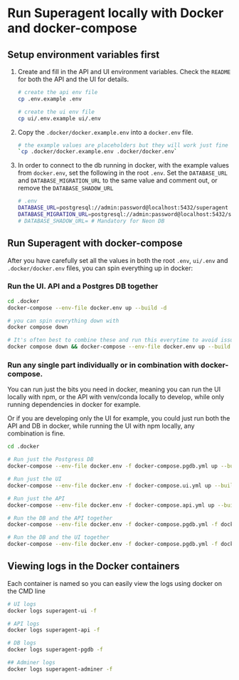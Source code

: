 # Run Superagent locally with Docker and docker-compose

## Setup environment variables first

1. Create and fill in the API and UI environment variables. Check the `README` for both the API and the UI for details.

   ``` bash
   # create the api env file
   cp .env.example .env

   # create the ui env file
   cp ui/.env.example ui/.env
   ```

2. Copy the `.docker/docker.example.env` into a `docker.env` file.

   ``` bash
   # the example values are placeholders but they will work just fine locally.
   `cp .docker/docker.example.env .docker/docker.env`
   ```

3. In order to connect to the db running in docker, with the example values from `docker.env`, set the following in the root `.env`. Set the `DATABASE_URL` and `DATABASE_MIGRATION_URL` to the same value and comment out, or remove the `DATABASE_SHADOW_URL`

    ``` bash
    # .env
    DATABASE_URL=postgresql://admin:password@localhost:5432/superagent
    DATABASE_MIGRATION_URL=postgresql://admin:password@localhost:5432/superagent
    # DATABASE_SHADOW_URL= # Mandatory for Neon DB
    ```

## Run Superagent with docker-compose

After you have carefully set all the values in both the root `.env`, `ui/.env` and `.docker/docker.env` files, you can spin everything up in docker:

### Run the UI. API and a Postgres DB together

``` bash
cd .docker
docker-compose --env-file docker.env up --build -d

# you can spin everything down with
docker compose down

# It's often best to combine these and run this everytime to avoid issues
docker compose down && docker-compose --env-file docker.env up --build -d

```

### Run any single part individually or in combination with docker-compose.

You can run just the bits you need in docker, meaning you can run the UI locally with npm, or the API with venv/conda locally to develop, while only running dependencies in docker for example.

Or if you are developing only the UI for example, you could just run both the API and DB in docker, while running the UI with npm locally, any combination is fine.

``` bash
cd .docker

# Run just the Postgress DB 
docker-compose --env-file docker.env -f docker-compose.pgdb.yml up --build -d

# Run just the UI
docker-compose --env-file docker.env -f docker-compose.ui.yml up --build -d

# Run just the API
docker-compose --env-file docker.env -f docker-compose.api.yml up --build -d

# Run the DB and the API together
docker-compose --env-file docker.env -f docker-compose.pgdb.yml -f docker-compose.api.yml up --build -d

# Run the DB and the UI together
docker-compose --env-file docker.env -f docker-compose.pgdb.yml -f docker-compose.ui.yml up --build -d

```

## Viewing logs in the Docker containers

Each container is named so you can easily view the logs using docker on the CMD line

``` bash
# UI logs
docker logs superagent-ui -f

# API logs
docker logs superagent-api -f

# DB logs
docker logs superagent-pgdb -f

## Adminer logs
docker logs superagent-adminer -f
```

